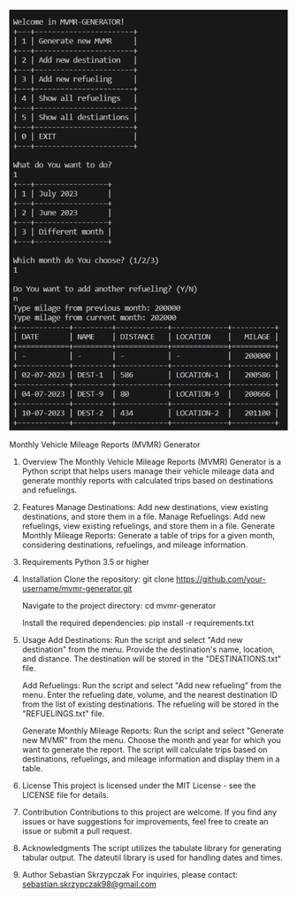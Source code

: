 ![alt text](1.png)

Monthly Vehicle Mileage Reports (MVMR) Generator


1. Overview
    The Monthly Vehicle Mileage Reports (MVMR) Generator is a Python script that helps users manage their vehicle mileage data and generate monthly reports with        calculated trips based on destinations and refuelings.

2. Features
    Manage Destinations: Add new destinations, view existing destinations, and store them in a file.
    Manage Refuelings: Add new refuelings, view existing refuelings, and store them in a file.
    Generate Monthly Mileage Reports: Generate a table of trips for a given month, considering destinations, refuelings, and mileage information.

3. Requirements
    Python 3.5 or higher

4. Installation
    Clone the repository:
      git clone https://github.com/your-username/mvmr-generator.git
    
    Navigate to the project directory:
      cd mvmr-generator
    
    Install the required dependencies:
      pip install -r requirements.txt

5. Usage
    Add Destinations:
      Run the script and select "Add new destination" from the menu.
      Provide the destination's name, location, and distance.
      The destination will be stored in the "DESTINATIONS.txt" file.

    Add Refuelings:
      Run the script and select "Add new refueling" from the menu.
      Enter the refueling date, volume, and the nearest destination ID from the list of existing destinations.
      The refueling will be stored in the "REFUELINGS.txt" file.
   
    Generate Monthly Mileage Reports:
      Run the script and select "Generate new MVMR" from the menu.
      Choose the month and year for which you want to generate the report.
      The script will calculate trips based on destinations, refuelings, and mileage information and display them in a table.

6. License
    This project is licensed under the MIT License - see the LICENSE file for details.

7. Contribution
    Contributions to this project are welcome. If you find any issues or have suggestions for improvements, feel free to create an issue or submit a pull request.

8. Acknowledgments
    The script utilizes the tabulate library for generating tabular output.
    The dateutil library is used for handling dates and times.

9. Author
    Sebastian Skrzypczak
    For inquiries, please contact: sebastian.skrzypczak98@gmail.com
